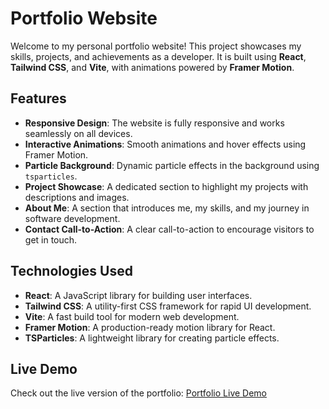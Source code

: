 

# Portfolio Website

Welcome to my personal portfolio website! This project showcases my skills, projects, and achievements as a developer. It is built using **React**, **Tailwind CSS**, and **Vite**, with animations powered by **Framer Motion**.

## Features

- **Responsive Design**: The website is fully responsive and works seamlessly on all devices.
- **Interactive Animations**: Smooth animations and hover effects using Framer Motion.
- **Particle Background**: Dynamic particle effects in the background using `tsparticles`.
- **Project Showcase**: A dedicated section to highlight my projects with descriptions and images.
- **About Me**: A section that introduces me, my skills, and my journey in software development.
- **Contact Call-to-Action**: A clear call-to-action to encourage visitors to get in touch.

## Technologies Used

- **React**: A JavaScript library for building user interfaces.
- **Tailwind CSS**: A utility-first CSS framework for rapid UI development.
- **Vite**: A fast build tool for modern web development.
- **Framer Motion**: A production-ready motion library for React.
- **TSParticles**: A lightweight library for creating particle effects.


## Live Demo

Check out the live version of the portfolio: [Portfolio Live Demo](https://your-portfolio-url.com)
